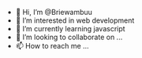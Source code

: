 - 👋 Hi, I’m @Briewambuu
- 👀 I’m interested in web development
- 🌱 I’m currently learning javascript
- 💞️ I’m looking to collaborate on ...
- 📫 How to reach me ...

<!---
Briewambuu/Briewambuu is a ✨ special ✨ repository because its `README.md` (this file) appears on your GitHub profile.
You can click the Preview link to take a look at your changes.
--->
